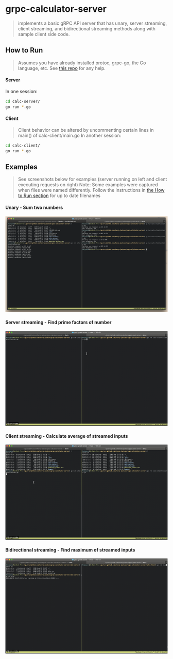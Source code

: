 # grpc-calculator-server
> implements a basic gRPC API server that has unary, server streaming, client
> streaming, and bidirectional streaming methods along with sample client side
> code.

## How to Run
> Assumes you have already installed protoc, grpc-go, the Go language, etc. See [this
> repo](https://github.com/protocolbuffers/protobuf) for any help.

#### Server
In one session:
```sh
cd calc-server/
go run *.go
```

#### Client
> Client behavior can be altered by uncommenting certain lines in main() of
> calc-client/main.go
In another session:
```sh
cd calc-client/
go run *.go
```

## Examples
> See screenshots below for examples (server running on left and client
> executing requests on right)
> Note: Some examples were captured when files were named differently. Follow
> the instructions in [the How to Run section](#how-torun) for up to date filenames

#### Unary - Sum two numbers
![unary-screenshot](images/unary-screenshot.png)

#### Server streaming - Find prime factors of number
![sever-streaming-screenshot](images/server-streaming.gif)

#### Client streaming - Calculate average of streamed inputs
![client-streaming-screenshot](images/client-streaming.gif)

#### Bidirectional streaming - Find maximum of streamed inputs
![bidirectional-streaming-screenshot](images/bidirectional-stream.gif)
